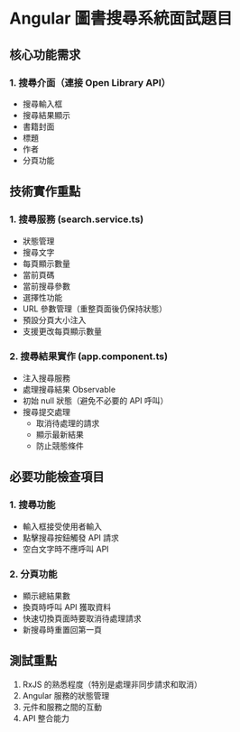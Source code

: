 # Angular 圖書搜尋系統面試題目

## 核心功能需求

### 1. 搜尋介面（連接 Open Library API）
- 搜尋輸入框
- 搜尋結果顯示
 - 書籍封面
 - 標題
 - 作者
- 分頁功能

## 技術實作重點

### 1. 搜尋服務 (search.service.ts)
- 狀態管理
 - 搜尋文字
 - 每頁顯示數量
 - 當前頁碼
 - 當前搜尋參數
- 選擇性功能
 - URL 參數管理（重整頁面後仍保持狀態）
 - 預設分頁大小注入
 - 支援更改每頁顯示數量

### 2. 搜尋結果實作 (app.component.ts)
- 注入搜尋服務
- 處理搜尋結果 Observable
 - 初始 null 狀態（避免不必要的 API 呼叫）
 - 搜尋提交處理
   - 取消待處理的請求
   - 顯示最新結果
   - 防止競態條件

## 必要功能檢查項目

### 1. 搜尋功能
- 輸入框接受使用者輸入
- 點擊搜尋按鈕觸發 API 請求
- 空白文字時不應呼叫 API

### 2. 分頁功能
- 顯示總結果數
- 換頁時呼叫 API 獲取資料
- 快速切換頁面時要取消待處理請求
- 新搜尋時重置回第一頁

## 測試重點
1. RxJS 的熟悉程度（特別是處理非同步請求和取消）
2. Angular 服務的狀態管理
3. 元件和服務之間的互動
4. API 整合能力